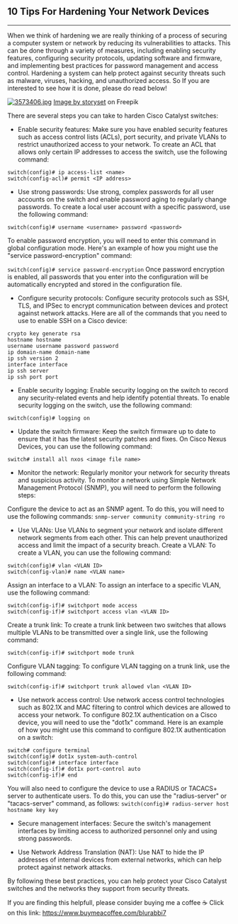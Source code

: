 ## 10 Tips For Hardening Your Network Devices
---

When we think of hardening we are really thinking of a process of securing a computer system or network by reducing its vulnerabilities to attacks. 
This can be done through a variety of measures, including enabling security features, configuring security protocols, updating software and firmware, and implementing best practices for password management and access control. 
Hardening a system can help protect against security threats such as malware, viruses, hacking, and unauthorized access. 
So If you are interested to see how it is done, please do read below!

[![3573406.jpg](https://i.postimg.cc/wTX6fNJy/3573406.jpg)](https://postimg.cc/3dw5WdtY)
<a href="https://www.freepik.com/free-vector/security-concept-illustration_7191133.htm#query=security&position=43&from_view=keyword">Image by storyset</a> on Freepik

There are several steps you can take to harden Cisco Catalyst switches:

+ Enable security features: Make sure you have enabled security features such as access control lists (ACLs), port security, and private VLANs to restrict unauthorized access to your network.
To create an ACL that allows only certain IP addresses to access the switch, use the following command:
```
switch(config)# ip access-list <name>
switch(config-acl)# permit <IP address>
```


+ Use strong passwords: Use strong, complex passwords for all user accounts on the switch and enable password aging to regularly change passwords.
To create a local user account with a specific password, use the following command:

`switch(config)# username <username> password <password>`

To enable password encryption, you will need to enter this command in global configuration mode. Here's an example of how you might use the "service password-encryption" command:

`switch(config)# service password-encryption`
Once password encryption is enabled, all passwords that you enter into the configuration will be automatically encrypted and stored in the configuration file.

+ Configure security protocols: Configure security protocols such as SSH, TLS, and IPSec to encrypt communication between devices and protect against network attacks.
Here are all of the commands that you need to use to enable SSH on a Cisco device:

```
crypto key generate rsa
hostname hostname
username username password password
ip domain-name domain-name
ip ssh version 2
interface interface
ip ssh server
ip ssh port port
```

+ Enable security logging: Enable security logging on the switch to record any security-related events and help identify potential threats.
To enable security logging on the switch, use the following command:

`switch(config)# logging on`


+ Update the switch firmware: Keep the switch firmware up to date to ensure that it has the latest security patches and fixes.
On Cisco Nexus Devices, you can use the following command:

`switch# install all nxos <image file name>`

+ Monitor the network: Regularly monitor your network for security threats and suspicious activity.
To monitor a network using Simple Network Management Protocol (SNMP), you will need to perform the following steps:

Configure the device to act as an SNMP agent. To do this, you will need to use the following commands:
`snmp-server community community-string ro`

+ Use VLANs: Use VLANs to segment your network and isolate different network segments from each other. This can help prevent unauthorized access and limit the impact of a security breach.
Create a VLAN: To create a VLAN, you can use the following command:
```
switch(config)# vlan <VLAN ID>
switch(config-vlan)# name <VLAN name>
```  
Assign an interface to a VLAN: To assign an interface to a specific VLAN, use the following command:
```
switch(config-if)# switchport mode access
switch(config-if)# switchport access vlan <VLAN ID>
```  
Create a trunk link: To create a trunk link between two switches that allows multiple VLANs to be transmitted over a single link, use the following command:

`switch(config-if)# switchport mode trunk`
  
Configure VLAN tagging: To configure VLAN tagging on a trunk link, use the following command:

`switch(config-if)# switchport trunk allowed vlan <VLAN ID>`


+ Use network access control: Use network access control technologies such as 802.1X and MAC filtering to control which devices are allowed to access your network.
To configure 802.1X authentication on a Cisco device, you will need to use the "dot1x" command. Here is an example of how you might use this command to configure 802.1X authentication on a switch:
```
switch# configure terminal
switch(config)# dot1x system-auth-control
switch(config)# interface interface
switch(config-if)# dot1x port-control auto
switch(config-if)# end
```
You will also need to configure the device to use a RADIUS or TACACS+ server to authenticate users. To do this, you can use the "radius-server" or "tacacs-server" command, as follows:
`switch(config)# radius-server host hostname key key`

+ Secure management interfaces: Secure the switch's management interfaces by limiting access to authorized personnel only and using strong passwords.

+ Use Network Address Translation (NAT): Use NAT to hide the IP addresses of internal devices from external networks, which can help protect against network attacks.

By following these best practices, you can help protect your Cisco Catalyst switches and the networks they support from security threats.

If you are finding this helpfull, please consider buying me a coffee :coffee: 
Click on this link: https://www.buymeacoffee.com/blurabbi7
